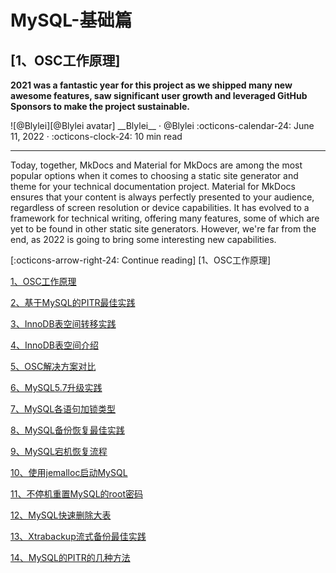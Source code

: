 # MySQL-基础篇


## [1、OSC工作原理]

__2021 was a fantastic year for this project as we shipped many new awesome
features, saw significant user growth and leveraged GitHub Sponsors to make the
project sustainable.__

<aside class="mdx-author" markdown>
![@Blylei][@Blylei avatar]
<span>__Blylei__ · @Blylei</span>
<span>
:octicons-calendar-24: June 11, 2022 ·
:octicons-clock-24: 10 min read
</span>
</aside>

[@blylei avatar]: https://avatars.githubusercontent.com/u/38288045

---

Today, together, MkDocs and Material for MkDocs are among the most popular
options when it comes to choosing a static site generator and theme for your
technical documentation project. Material for MkDocs ensures that your
content is always perfectly presented to your audience, regardless of screen
resolution or device capabilities. It has evolved to a framework for technical
writing, offering many features, some of which are yet to be found in other
static site generators. However, we're far from the end, as 2022 is going to
bring some interesting new capabilities.

[:octicons-arrow-right-24: Continue reading] [1、OSC工作原理]


[1、OSC工作原理](202201/1.OSC工作原理.md)

[2、基于MySQL的PITR最佳实践](202201/2.基于MySQL的PITR最佳实践.md)

[3、InnoDB表空间转移实践](202201/3.InnoDB表空间转移实践.md)

[4、InnoDB表空间介绍](202201/4.InnoDB表空间介绍.md)

[5、OSC解决方案对比](202201/5.OSC解决方案对比.md)

[6、MySQL5.7升级实践](202201/6.MySQL5.7升级实践.md)

[7、MySQL各语句加锁类型](202201/7.MySQL各语句加锁类型.md)

[8、MySQL备份恢复最佳实践](202202/1.MySQL备份恢复最佳实践.md)

[9、MySQL宕机恢复流程](202202/2.MySQL宕机恢复流程.md)

[10、使用jemalloc启动MySQL](202205/1.使用jemalloc启动MySQL.md)

[11、不停机重置MySQL的root密码](202206/1.不停机重置MySQL的root密码.md)

[12、MySQL快速删除大表](202209/1.MySQL快速删除大表.md)

[13、Xtrabackup流式备份最佳实践](202303/1.Xtrabackup流式备份最佳实践.md)

[14、MySQL的PITR的几种方法](202304/1.MySQL实现PITR的几种方法.md)